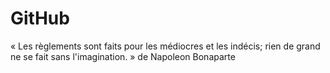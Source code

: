 # GitHub
« Les règlements sont faits pour les médiocres et les indécis; rien de grand ne se fait sans l'imagination. »  de Napoleon Bonaparte
